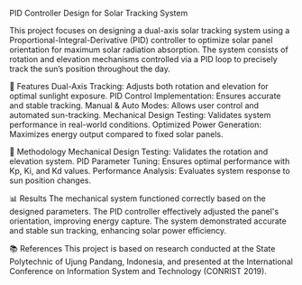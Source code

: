 PID Controller Design for Solar Tracking System

This project focuses on designing a dual-axis solar tracking system using a Proportional-Integral-Derivative (PID) controller to optimize solar panel orientation for maximum solar radiation absorption. The system consists of rotation and elevation mechanisms controlled via a PID loop to precisely track the sun’s position throughout the day.

📌 Features
Dual-Axis Tracking: Adjusts both rotation and elevation for optimal sunlight exposure.
PID Control Implementation: Ensures accurate and stable tracking.
Manual & Auto Modes: Allows user control and automated sun-tracking.
Mechanical Design Testing: Validates system performance in real-world conditions.
Optimized Power Generation: Maximizes energy output compared to fixed solar panels.

🔧 Methodology
Mechanical Design Testing: Validates the rotation and elevation system.
PID Parameter Tuning: Ensures optimal performance with Kp, Ki, and Kd values.
Performance Analysis: Evaluates system response to sun position changes.

📊 Results
The mechanical system functioned correctly based on the designed parameters.
The PID controller effectively adjusted the panel's orientation, improving energy capture.
The system demonstrated accurate and stable sun tracking, enhancing solar power efficiency.

📚 References
This project is based on research conducted at the State Polytechnic of Ujung Pandang, Indonesia, and presented at the International Conference on Information System and Technology (CONRIST 2019).

